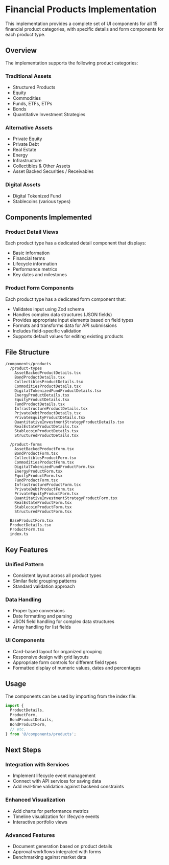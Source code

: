 # Financial Products Implementation

This implementation provides a complete set of UI components for all 15 financial product categories, with specific details and form components for each product type.

## Overview

The implementation supports the following product categories:

### Traditional Assets
- Structured Products
- Equity
- Commodities
- Funds, ETFs, ETPs
- Bonds
- Quantitative Investment Strategies

### Alternative Assets
- Private Equity
- Private Debt
- Real Estate
- Energy
- Infrastructure
- Collectibles & Other Assets
- Asset Backed Securities / Receivables

### Digital Assets
- Digital Tokenized Fund
- Stablecoins (various types)

## Components Implemented

### Product Detail Views
Each product type has a dedicated detail component that displays:
- Basic information
- Financial terms
- Lifecycle information
- Performance metrics
- Key dates and milestones

### Product Form Components
Each product type has a dedicated form component that:
- Validates input using Zod schema
- Handles complex data structures (JSON fields)
- Provides appropriate input elements based on field types
- Formats and transforms data for API submissions
- Includes field-specific validation
- Supports default values for editing existing products

## File Structure

```
/components/products
  /product-types
    AssetBackedProductDetails.tsx
    BondProductDetails.tsx
    CollectiblesProductDetails.tsx
    CommoditiesProductDetails.tsx
    DigitalTokenizedFundProductDetails.tsx
    EnergyProductDetails.tsx
    EquityProductDetails.tsx
    FundProductDetails.tsx
    InfrastructureProductDetails.tsx
    PrivateDebtProductDetails.tsx
    PrivateEquityProductDetails.tsx
    QuantitativeInvestmentStrategyProductDetails.tsx
    RealEstateProductDetails.tsx
    StablecoinProductDetails.tsx
    StructuredProductDetails.tsx
  
  /product-forms
    AssetBackedProductForm.tsx
    BondProductForm.tsx
    CollectiblesProductForm.tsx
    CommoditiesProductForm.tsx
    DigitalTokenizedFundProductForm.tsx
    EnergyProductForm.tsx
    EquityProductForm.tsx
    FundProductForm.tsx
    InfrastructureProductForm.tsx
    PrivateDebtProductForm.tsx
    PrivateEquityProductForm.tsx
    QuantitativeInvestmentStrategyProductForm.tsx
    RealEstateProductForm.tsx
    StablecoinProductForm.tsx
    StructuredProductForm.tsx
  
  BaseProductForm.tsx
  ProductDetails.tsx
  ProductForm.tsx
  index.ts
```

## Key Features

### Unified Pattern
- Consistent layout across all product types
- Similar field grouping patterns
- Standard validation approach

### Data Handling
- Proper type conversions
- Date formatting and parsing
- JSON field handling for complex data structures
- Array handling for list fields

### UI Components
- Card-based layout for organized grouping
- Responsive design with grid layouts
- Appropriate form controls for different field types
- Formatted display of numeric values, dates and percentages

## Usage

The components can be used by importing from the index file:

```typescript
import { 
  ProductDetails, 
  ProductForm,
  BondProductDetails,
  BondProductForm,
  // etc.
} from '@/components/products';
```

## Next Steps

### Integration with Services
- Implement lifecycle event management
- Connect with API services for saving data
- Add real-time validation against backend constraints

### Enhanced Visualization
- Add charts for performance metrics
- Timeline visualization for lifecycle events
- Interactive portfolio views

### Advanced Features
- Document generation based on product details
- Approval workflows integrated with forms
- Benchmarking against market data
